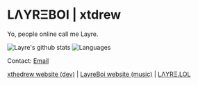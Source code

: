# LΛYRΞBOI | xtdrew
Yo, people online call me Layre.

![Layre's github stats](https://github-readme-stats.vercel.app/api?username=LayreBoi&count_private=false&show_icons=true&include_all_commits=true&hide_border=true&count_private=true&bg_color=23,AA55CC,51B0F2&text_color=ffffff&title_color=ffffff&icon_color=ffffff)
![Languages](https://github-readme-stats.vercel.app/api/top-langs/?username=LayreBoi&count_private=true&show_icons=true&include_all_commits=true&hide_border=true&count_private=true&bg_color=23,AA55CC,51B0F2&text_color=ffffff&title_color=ffffff&icon_color=ffffff)

Contact: [Email](mailto:layreboi@mailayre.com)

[xthedrew website (dev)](https://xtdrew.xyz/) | [LayreBoi website (music)](https://layreboi.me/) | [LΛYRΞ.LOL](https://www.layre.lol/)
